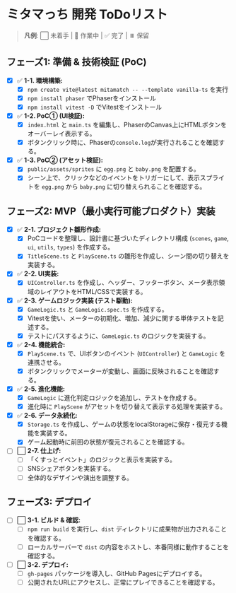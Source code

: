 # ミタマっち 開発 ToDoリスト

> **凡例**: ⬜️ 未着手 | 🚧 作業中 | ✅ 完了 | ⏸️ 保留

## フェーズ1: 準備 & 技術検証 (PoC)

- [x] ✅ **1-1. 環境構築:**
    - [x] `npm create vite@latest mitamatch -- --template vanilla-ts` を実行
    - [x] `npm install phaser` でPhaserをインストール
    - [x] `npm install vitest -D` でVitestをインストール
- [x] ✅ **1-2. PoC① (UI検証):**
    - [x] `index.html` と `main.ts` を編集し、PhaserのCanvas上にHTMLボタンをオーバーレイ表示する。
    - [x] ボタンクリック時に、Phaserの`console.log`が実行されることを確認する。
- [x] ✅ **1-3. PoC② (アセット検証):**
    - [x] `public/assets/sprites` に `egg.png` と `baby.png` を配置する。
    - [x] シーン上で、クリックなどのイベントをトリガーにして、表示スプライトを `egg.png` から `baby.png` に切り替えられることを確認する。

## フェーズ2: MVP（最小実行可能プロダクト）実装

- [x] ✅ **2-1. プロジェクト雛形作成:**
    - [x] PoCコードを整理し、設計書に基づいたディレクトリ構成 (`scenes`, `game`, `ui`, `utils`, `types`) を作成する。
    - [x] `TitleScene.ts` と `PlayScene.ts` の雛形を作成し、シーン間の切り替えを実装する。
- [x] ✅ **2-2. UI実装:**
    - [x] `UIController.ts` を作成し、ヘッダー、フッターボタン、メータ表示領域のレイアウトをHTML/CSSで実装する。
- [x] ✅ **2-3. ゲームロジック実装 (テスト駆動):**
    - [x] `GameLogic.ts` と `GameLogic.spec.ts` を作成する。
    - [x] Vitestを使い、メーターの初期化、増加、減少に関する単体テストを記述する。
    - [x] テストにパスするように、`GameLogic.ts` のロジックを実装する。
- [x] ✅ **2-4. 機能統合:**
    - [x] `PlayScene.ts` で、UIボタンのイベント (`UIController`) と `GameLogic` を連携させる。
    - [x] ボタンクリックでメーターが変動し、画面に反映されることを確認する。
- [x] ✅ **2-5. 進化機能:**
    - [x] `GameLogic` に進化判定ロジックを追加し、テストを作成する。
    - [x] 進化時に `PlayScene` がアセットを切り替えて表示する処理を実装する。
- [x] ✅ **2-6. データ永続化:**
    - [x] `Storage.ts` を作成し、ゲームの状態をlocalStorageに保存・復元する機能を実装する。
    - [x] ゲーム起動時に前回の状態が復元されることを確認する。
- [ ] ⬜️ **2-7. 仕上げ:**
    - [ ] 「くすっとイベント」のロジックと表示を実装する。
    - [ ] SNSシェアボタンを実装する。
    - [ ] 全体的なデザインや演出を調整する。

## フェーズ3: デプロイ

- [ ] ⬜️ **3-1. ビルド & 確認:**
    - [ ] `npm run build` を実行し、`dist` ディレクトリに成果物が出力されることを確認する。
    - [ ] ローカルサーバーで `dist` の内容をホストし、本番同様に動作することを確認する。
- [ ] ⬜️ **3-2. デプロイ:**
    - [ ] `gh-pages` パッケージを導入し、GitHub Pagesにデプロイする。
    - [ ] 公開されたURLにアクセスし、正常にプレイできることを確認する。
